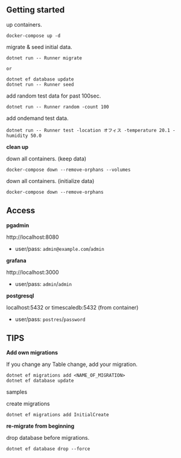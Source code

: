 ## Getting started

up containers.

```shell
docker-compose up -d
```

migrate & seed initial data.

```shell
dotnet run -- Runner migrate

or

dotnet ef database update
dotnet run -- Runner seed
```

add random test data for past 100sec.

```shell
dotnet run -- Runner random -count 100
```

add ondemand test data.

```shell
dotnet run -- Runner test -location オフィス -temperature 20.1 -humidity 50.0
```

**clean up**

down all containers. (keep data)

```
docker-compose down --remove-orphans --volumes
```

down all containers. (initialize data)

```
docker-compose down --remove-orphans
```

## Access

**pgadmin**

http://localhost:8080

* user/pass: `admin@example.com`/`admin`

**grafana**

http://localhost:3000

* user/pass: `admin`/`admin`

**postgresql**

localhost:5432
or
timescaledb:5432 (from container)

* user/pass: `postres`/`password`


## TIPS

**Add own migrations**

If you change any Table change, add your migration.

```shell
dotnet ef migrations add <NAME_OF_MIGRATION>
dotnet ef database update
```

samples

create migrations

```shell
dotnet ef migrations add InitialCreate
```

**re-migrate from beginning**

drop database before migrations.

```shell
dotnet ef database drop --force
```
